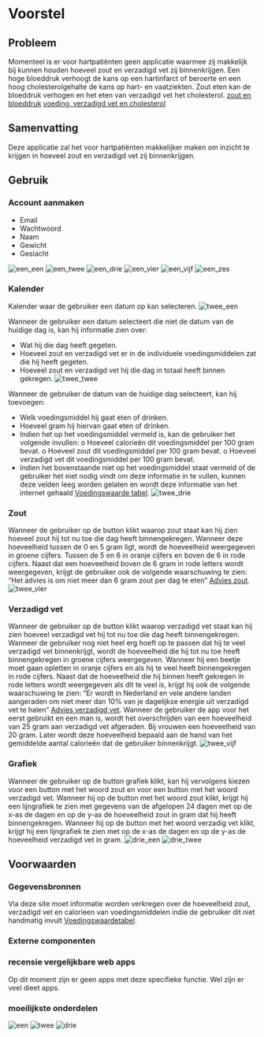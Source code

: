 # Voorstel

## Probleem
Momenteel is er voor hartpatiënten geen applicatie waarmee zij makkelijk bij kunnen houden hoeveel zout en verzadigd vet zij binnenkrijgen. Een hoge bloeddruk verhoogt de kans op een hartinfarct of beroerte en een hoog cholesterolgehalte de kans op hart- en vaatziekten. Zout eten kan de bloeddruk verhogen en het eten van verzadigd vet het cholesterol. [zout en bloeddruk](https://www.hartstichting.nl/risicofactoren/gids-bloeddruk/tips-om-je-bloeddruk-te-verlagen?tab=3) [voeding, verzadigd vet en cholesterol](https://www.hartstichting.nl/risicofactoren/gids-cholesterol/zelf-je-cholesterol-verlagen?tab=2)

## Samenvatting
Deze applicatie zal het voor hartpatiënten makkelijker maken om inzicht te krijgen in hoeveel zout en verzadigd vet zij binnenkrijgen. 

## Gebruik

### Account aanmaken
- Email
- Wachtwoord
-	Naam
-	Gewicht
-	Geslacht 

![een_een](https://user-images.githubusercontent.com/90318458/167251537-0e678163-566b-4ace-b93e-857dc5623ebb.JPG)
![een_twee](https://user-images.githubusercontent.com/90318458/167251576-7eb5a135-a786-4293-88d8-6f7706b2118e.JPG)
![een_drie](https://user-images.githubusercontent.com/90318458/167251582-c89a8aa8-14d0-465d-af23-ef7a120187de.JPG)
![een_vier](https://user-images.githubusercontent.com/90318458/167251591-7a19b7a7-8ece-4e18-9d95-ab9312a5e46c.JPG)
![een_vijf](https://user-images.githubusercontent.com/90318458/167251600-eec2008c-190c-4aa1-b6e3-ecac8ef04bef.JPG)
![een_zes](https://user-images.githubusercontent.com/90318458/167251617-cd00793d-5200-4f44-8c5a-acd435cd14da.JPG)

### Kalender
Kalender waar de gebruiker een datum op kan selecteren. 
![twee_een](https://user-images.githubusercontent.com/90318458/167251652-493c293c-3215-49db-864b-b466a3cfd664.JPG)

Wanneer de gebruiker een datum selecteert die niet de datum van de huidige dag is, kan hij informatie zien over:
-	Wat hij die dag heeft gegeten.
-	Hoeveel zout en verzadigd vet er in de individuele voedingsmiddelen zat die hij heeft gegeten.
-	Hoeveel zout en verzadigd vet hij die dag in totaal heeft binnen gekregen.
![twee_twee](https://user-images.githubusercontent.com/90318458/167251680-9026b0f4-5e14-45c3-ac24-ae993051a50b.JPG)

Wanneer de gebruiker de datum van de huidige dag selecteert, kan hij toevoegen:
-	Welk voedingsmiddel hij gaat eten of drinken.
-	Hoeveel gram hij hiervan gaat eten of drinken.
-	Indien het op het voedingsmiddel vermeld is, kan de gebruiker het volgende invullen:
  o	Hoeveel calorieën dit voedingsmiddel per 100 gram bevat. 
  o	Hoeveel zout dit voedingsmiddel per 100 gram bevat. 
  o	Hoeveel verzadigd vet dit voedingsmiddel per 100 gram bevat.
-	Indien het bovenstaande niet op het voedingsmiddel staat vermeld of de gebruiker het niet nodig vindt om deze informatie in te vullen, kunnen deze velden leeg worden gelaten en wordt deze informatie van het internet gehaald [Voedingswaarde tabel](https://www.voedingswaardetabel.nl/voedingswaarde/).
![twee_drie](https://user-images.githubusercontent.com/90318458/167251719-69c0a043-9562-41af-a8eb-25452f872a2f.JPG)

### Zout
Wanneer de gebruiker op de button klikt waarop zout staat kan hij zien hoeveel zout hij tot nu toe die dag heeft binnengekregen. Wanneer deze hoeveelheid tussen de 0 en 5 gram ligt, wordt de hoeveelheid weergegeven in groene cijfers. Tussen de 5 en 6 in oranje cijfers en boven de 6 in rode cijfers. Naast dat een hoeveelheid boven de 6 gram in rode letters wordt weergegeven, krijgt de gebruiker ook de volgende waarschuwing te zien: “Het advies is om niet meer dan 6 gram zout per dag te eten” [Advies zout](https://www.hartstichting.nl/risicofactoren/gids-bloeddruk/tips-om-je-bloeddruk-te-verlagen?tab=3).
![twee_vier](https://user-images.githubusercontent.com/90318458/167251759-9b8ec706-89b4-4bb6-b024-11a10f2c1fac.JPG)

### Verzadigd vet
Wanneer de gebruiker op de button klikt waarop verzadigd vet staat kan hij zien hoeveel verzadigd vet hij tot nu toe die dag heeft binnengekregen. Wanneer de gebruiker nog niet heel erg hoeft op te passen dat hij te veel verzadigd vet binnenkrijgt, wordt de hoeveelheid die hij tot nu toe heeft binnengekregen in groene cijfers weergegeven. Wanneer hij een beetje moet gaan opletten in oranje cijfers en als hij te veel heeft binnengekregen in rode cijfers. Naast dat de hoeveelheid die hij binnen heeft gekregen in rode letters wordt weergegeven als dit te veel is, krijgt hij ook de volgende waarschuwing te zien: “Er wordt in Nederland en vele andere landen aangeraden om niet meer dan 10% van je dagelijkse energie uit verzadigd vet te halen” [Advies verzadigd vet](https://www.voedingscentrum.nl/encyclopedie/verzadigd-vet.aspx). Wanneer de gebruiker de app voor het eerst gebruikt en een man is, wordt het overschrijden van een hoeveelheid van 25 gram aan verzadigd vet afgeraden. Bij vrouwen een hoeveelheid van 20 gram. Later wordt deze hoeveelheid bepaald aan de hand van het gemiddelde aantal calorieën dat de gebruiker binnenkrijgt. 
![twee_vijf](https://user-images.githubusercontent.com/90318458/167251821-ad6da185-ce7a-4196-b87c-884b9b6d0d84.JPG)

### Grafiek
Wanneer de gebruiker op de button grafiek klikt, kan hij vervolgens kiezen voor een button met het woord zout en voor een button met het woord verzadigd vet. Wanneer hij op de button met het woord zout klikt, krijgt hij een lijngrafiek te zien met gegevens van de afgelopen 24 dagen met op de x-as de dagen en op de y-as de hoeveelheid zout in gram dat hij heeft binnengekregen. Wanneer hij op de button met het woord verzadig vet klikt, krijgt hij een lijngrafiek te zien met op de x-as de dagen en op de y-as de hoeveelheid verzadigd vet in gram.
![drie_een](https://user-images.githubusercontent.com/90318458/167251860-c22f778f-a26b-4935-8dfb-715e155ced4c.JPG)
![drie_twee](https://user-images.githubusercontent.com/90318458/167251862-42b4255c-9783-4f2e-81c7-e44035ce13b9.JPG)


## Voorwaarden

### Gegevensbronnen
Via deze site moet informatie worden verkregen over de hoeveelheid zout, verzadigd vet en calorieen van voedingsmiddelen indie de gebruiker dit niet handmatig invult [Voedingswaardetabel](https://www.voedingswaardetabel.nl/voedingswaarde/). 

### Externe componenten

### recensie vergelijkbare web apps
Op dit moment zijn er geen apps met deze specifieke functie. Wel zijn er veel dieet apps.

### moeilijkste onderdelen

![een](https://user-images.githubusercontent.com/90318458/166954529-d56d5f78-0af7-403f-8be8-604822c3b41a.jpeg)
![twee](https://user-images.githubusercontent.com/90318458/166954548-c6700266-fda7-410d-bb09-8a0ba89be0c9.jpeg)
![drie](https://user-images.githubusercontent.com/90318458/166954591-4b127294-11bd-41c0-bf3a-05e71d6c9c95.jpeg)





